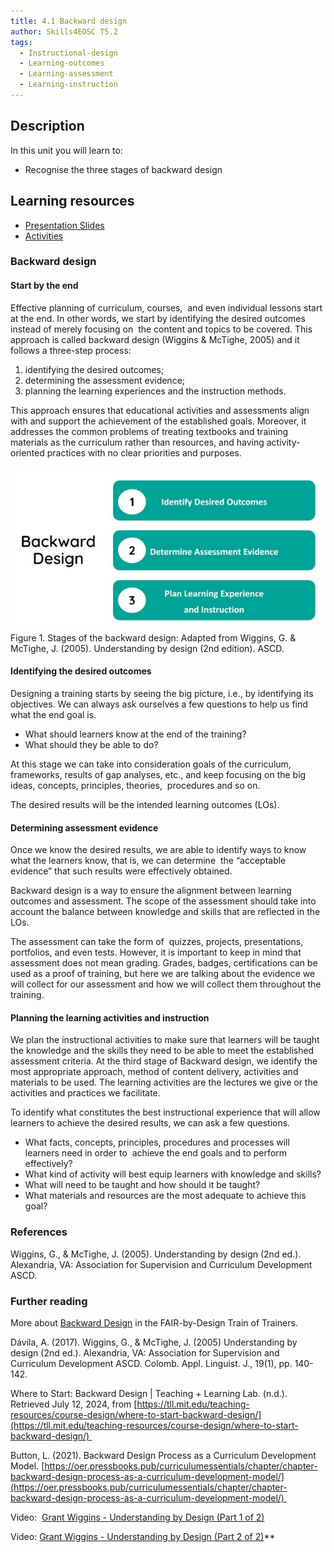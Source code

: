 ```yaml
---
title: 4.1 Backward design
author: Skills4EOSC T5.2
tags:
  - Instructional-design
  - Learning-outcomes
  - Learning-assessment
  - Learning-instruction
---
```


## Description

In this unit you will learn to: 

- Recognise the three stages of backward design 

## Learning resources

- <a href="https://docs.google.com/presentation/d/1Gf7ty2YNXu1MLVVnEptfEtRWo3LOG7f67NyURr4NtNo/edit?usp=sharing" target="_blank">Presentation Slides</a>
- <a href="https://docs.google.com/document/d/1zRpsykCrJ9tT9IVcjYSyS2lXYV3RVXpfMOubTxl6-t8/edit#heading=h.px2yjw16k40o" target="_blank">Activities</a>


### Backward design

#### Start by the end


Effective planning of curriculum, courses,  and even individual lessons start at the end. In other words, we start by identifying the desired outcomes instead of merely focusing on  the content and topics to be covered. This approach is called backward design (Wiggins & McTighe, 2005) and it follows a three-step process: 

1. identifying the desired outcomes;  
2. determining the assessment evidence; 
3. planning the learning experiences and the instruction methods. 

This approach ensures that educational activities and assessments align with and support the achievement of the established goals. Moreover, it addresses the common problems of treating textbooks and training materials as the curriculum rather than resources, and having activity-oriented practices with no clear priorities and purposes.

![](attachments/Backward%20design.png)
Figure 1. Stages of the backward design: Adapted from Wiggins, G. & McTighe, J. (2005). Understanding by design (2nd edition). ASCD.


#### Identifying the desired outcomes

Designing a training starts by seeing the big picture, i.e., by identifying its objectives. We can always ask ourselves a few questions to help us find what the end goal is.  

- What should learners know at the end of the training? 
- What should they be able to do? 

At this stage we can take into consideration goals of the curriculum, frameworks, results of gap analyses, etc., and keep focusing on the big ideas, concepts, principles, theories,  procedures and so on. 

The desired results will be the intended learning outcomes (LOs). 
#### Determining assessment evidence

Once we know the desired results, we are able to identify ways to know what the learners know, that is, we can determine  the “acceptable evidence” that such results were effectively obtained.

Backward design is a way to ensure the alignment between learning outcomes and assessment. The scope of the assessment should take into account the balance between knowledge and skills that are reflected in the LOs. 

The assessment can take the form of  quizzes, projects, presentations, portfolios, and even tests. However, it is important to keep in mind that assessment does not mean grading. Grades, badges, certifications can be used as a proof of training, but here we are talking about the evidence we will collect for our assessment and how we will collect them throughout the training.
#### Planning the learning activities and instruction 

We plan the instructional activities to make sure that learners will be taught the knowledge and the skills they need to be able to meet the established assessment criteria. At the third stage of Backward design, we identify the most appropriate approach, method of content delivery, activities and materials to be used. The learning activities are the lectures we give or the activities and practices we facilitate.

To identify what constitutes the best instructional experience that will allow learners to achieve the desired results, we can ask a few questions.

- What facts, concepts, principles, procedures and processes will learners need in order to  achieve the end goals and to perform effectively?
- What kind of activity will best equip learners with knowledge and skills?
- What will need to be taught and how should it be taught?
- What materials and resources are the most adequate to achieve this goal?

### References

Wiggins, G., & McTighe, J. (2005). Understanding by design (2nd ed.). Alexandria, VA: Association for Supervision and Curriculum Development ASCD.
### Further reading

More about [Backward Design](https://fair-by-design-methodology.github.io/FAIR-by-Design_ToT/latest/Stage%201%20%E2%80%93%20Prepare/02-Preparing%20FAIR%20Learning%20Objects/02-Preparing%20FAIR%20Learning%20Objects_cont/) in the FAIR-by-Design Train of Trainers.

Dávila, A. (2017). Wiggins, G., & McTighe, J. (2005) Understanding by design (2nd ed.). Alexandria, VA: Association for Supervision and Curriculum Development ASCD. Colomb. Appl. Linguist. J., 19(1), pp. 140-142. 

Where to Start: Backward Design | Teaching + Learning Lab. (n.d.). Retrieved July 12, 2024, from [https://tll.mit.edu/teaching-resources/course-design/where-to-start-backward-design/](https://tll.mit.edu/teaching-resources/course-design/where-to-start-backward-design/) 

Button, L. (2021). Backward Design Process as a Curriculum Development Model. [https://oer.pressbooks.pub/curriculumessentials/chapter/chapter-backward-design-process-as-a-curriculum-development-model/](https://oer.pressbooks.pub/curriculumessentials/chapter/chapter-backward-design-process-as-a-curriculum-development-model/) 

Video:  [Grant Wiggins - Understanding by Design (Part 1 of 2)](https://www.youtube.com/watch?v=4isSHf3SBuQ)

Video: [Grant Wiggins - Understanding by Design (Part 2 of 2)](https://www.youtube.com/watch?v=vgNODvvsgxM)**
